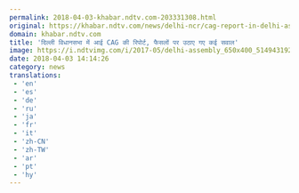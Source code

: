 ```yaml
---
permalink: 2018-04-03-khabar.ndtv.com-203331308.html
original: https://khabar.ndtv.com/news/delhi-ncr/cag-report-in-delhi-assembly-many-questions-raised-1832397
domain: khabar.ndtv.com
title: 'दिल्ली विधानसभा में आई CAG की रिपोर्ट, फैसलों पर उठाए गए कई सवाल'
image: https://i.ndtvimg.com/i/2017-05/delhi-assembly_650x400_51494319296.jpg
date: 2018-04-03 14:14:26
category: news
translations: 
 - 'en'
 - 'es'
 - 'de'
 - 'ru'
 - 'ja'
 - 'fr'
 - 'it'
 - 'zh-CN'
 - 'zh-TW'
 - 'ar'
 - 'pt'
 - 'hy'
---
```


